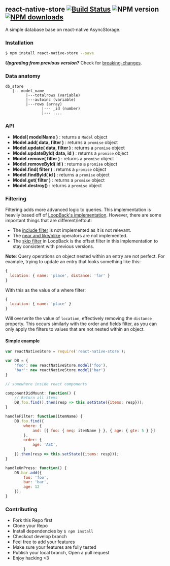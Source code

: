 ## react-native-store [![Build Status](https://travis-ci.org/thewei/react-native-store.svg?branch=master)](https://travis-ci.org/thewei/react-native-store) ![NPM version](https://img.shields.io/npm/v/react-native-store.svg?style=flat) [![NPM downloads](http://img.shields.io/npm/dm/react-native-store.svg?style=flat-square)](https://npmjs.org/package/react-native-store)

A simple database base on react-native AsyncStorage.


### Installation
```bash
$ npm install react-native-store --save
```

***Upgrading from previous version?*** Check for [breaking-changes](breaking-changes.md).


### Data anatomy
```
db_store
   |---model_name
         |---totalrows (variable)
         |---autoinc (variable)
         |---rows (array)
                |--- _id (number)
                |--- ....

```

### API
- **Model( modelName )** : returns a `Model` object
- **Model.add( data, filter )** : returns a `promise` object
- **Model.update( data, filter )** : returns a `promise` object
- **Model.updateById( data, id )** : returns a `promise` object
- **Model.remove( filter )** : returns a `promise` object
- **Model.removeById( id )** : returns a `promise` object
- **Model.find( filter )** : returns a `promise` object
- **Model.findById( id )** : returns a `promise` object
- **Model.get( filter )** : returns a `promise` object
- **Model.destroy()** : returns a `promise` object

### Filtering

Filtering adds more advanced logic to queries. This implementation is heavily
based off of [LoopBack's implementation](https://docs.strongloop.com/display/public/LB/Querying+data#Queryingdata-Filters).
However, there are some important things that are different/leftout:

- The [include filter](https://docs.strongloop.com/display/public/LB/Include+filter) is not implemented as it is not relevant.
- The [near and like/nlike](https://docs.strongloop.com/display/public/LB/Where+filter#Wherefilter-likeandnlike) operators are not implemented.
- The [skip filter](https://docs.strongloop.com/display/public/LB/Skip+filter) in LoopBack is the offset filter in this implementation to
  stay consistent with previous versions.

**Note**: Query operations on object nested within an entry are not perfect.
For example, trying to update an entry that looks something like this:

```javascript
{
  location: { name: 'place', distance: 'far' }
}
```

With this as the value of a where filter:

```javascript
{
  location: { name: 'place' }
}
```

Will overwrite the value of `location`, effectively removing the `distance`
property.
This occurs similarly with the order and fields filter, as you can only apply
the filters to values that are not nested within an object.


#### Simple example

```js
var reactNativeStore = require('react-native-store');

var DB = {
    'foo': new reactNativeStore.model('foo'),
    'bar': new reactNativeStore.model('bar')
}

// somewhere inside react components

componentDidMount: function() {
    // Return all items
    DB.foo.find().then(resp => this.setState({items: resp}));
}

handleFilter: function(itemName) {
    DB.foo.find({
        where: {
            and: [{ foo: { neq: itemName } }, { age: { gte: 5 } }]
        },
        order: {
            age: 'ASC',
        }
    }).then(resp => this.setState({items: resp}));
}

handleOnPress: function() {
    DB.bar.add({
        foo: 'foo',
        bar: 'bar',
        age: 12
    });
}


```
### Contributing
- Fork this Repo first
- Clone your Repo
- Install dependencies by `$ npm install`
- Checkout develop branch
- Feel free to add your features
- Make sure your features are fully tested
- Publish your local branch, Open a pull request
- Enjoy hacking <3
